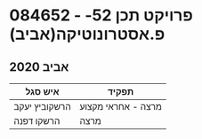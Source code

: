 # 084652 - פרויקט תכן 52-פ.אסטרונוטיקה(אביב)

## אביב 2020

| איש סגל | תפקיד |
| ---- | ---- |
| הרשקוביץ יעקב | מרצה - אחראי מקצוע |
| הרשקו דפנה | מרצה |

